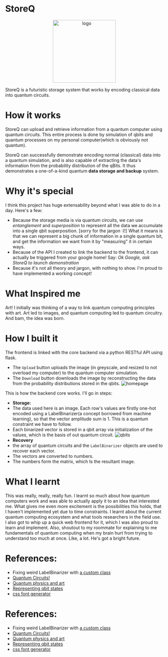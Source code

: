# StoreQ
<p align="center">
    <img src="https://user-images.githubusercontent.com/17317792/80913639-b2962e00-8d78-11ea-80c9-7ab2a0959d28.png" alt="logo" width="200">
</p>
StoreQ is a futuristic storage system that works by encoding classical data into quantum circuits.

# How it works
StoreQ can upload and retrieve information from a quantum computer using quantum circuits. This entire process is done by simulation of qbits and quantum processes on my personal computer(which is obviously not quantum). 

StoreQ can successfully demonstrate encoding normal (classical) data into a quantum simulation, and is also capable of extracting the data's information from the probability distribution of the qBits. It thus demonstrates a one-of-a-kind quantum **data storage and backup** system.

# Why it's special
I think this project has huge extensability beyond what I was able to do in a day. Here's a few:
* Because the storage media is via quantum circuits, we can use *entanglement* and *superposition* to represent all the data we accumulate into a single qbit superposition. [sorry for the jargon :(!] What it means is that we can represent a big chunk of information in a single quantum bit, and get the information we want from it by "measuring" it in certain ways.
* Because of the API I created to link the backend to the frontend, it can actually be triggered from your google home! Say: *Ok Google, ask StoreQ to launch demonstration*
* Because it's not all theory and jargon, with nothing to show. I'm proud to have implemented a working concept!


# What Inspired me
Art! I initially was thinking of a way to link quantum computing principles with art. Art led to images, and quantum computing led to quantum circuitry. And bam, the idea was born. 

# How I built it
The frontend is linked with the core backend via a python RESTful API using flask.
* The `Upload` button uploads the image (in greyscale, and resized to not overload my computer) to the quantum computer simulation.
* The `Download` button downloads the image by reconstructing the data from the probability distributions stored in the qbits.
![homepage](https://user-images.githubusercontent.com/17317792/80913338-79f55500-8d76-11ea-9208-25a3d7605f7c.png)

 This is how the backend core works. I'll go in steps:
* **Storage:**
* The data used here is an image. Each row's values are firstly one-hot encoded using a LabelBinarizer(a concept borrowed from machine learning), so that the vector amplitude sum is 1. This is a quantum constraint we have to follow.
* Each binarized vector is stored in a qbit array via initialization of the values, which is the basis of out quantum circuit.
![qbits](https://user-images.githubusercontent.com/17317792/80913326-68ac4880-8d76-11ea-8450-d10e35846671.png)
* **Recovery**
* the array of quantum circuits and the `LabelBinarizer` objects are used to recover each vector.
* The vectors are converted to numbers. 
* The numbers  form the matrix, which Is the resultant image.




# What I learnt
This was really, really, really fun. I learnt so much about how quantum computers work and was able to actually apply it to an idea that interested me. What gives me even more excitement is the possibilities this holds, that I haven't implemented yet due to time constraints.
I learnt about the current quantum computing ecosystem and what tools researchers in the field use. I also got to whip up a quick web frontend for it, which I was also proud to learn and implement.
Also, shoutout to my roommate for explaining to me fundamentals of quantum computing when my brain hurt from trying to understand too much at once. Like, a lot. He's got a bright future.



# References:
* Fixing weird LabelBinarizer with [a custom class](https://stackoverflow.com/questions/31947140/sklearn-labelbinarizer-returns-vector-when-there-are-2-classes)
* [Quantum Circuits!](https://towardsdatascience.com/building-your-own-quantum-circuits-in-python-e9031b548fa7)
* [Quantum physics and art](https://artdesign.unsw.edu.au/whats-on/news/quantum-physicists-take-art-class-rethink-their-view-reality)
* [Representing qbit states](https://qiskit.org/textbook/ch-states/representing-qubit-states.html)
* [css font generator](https://html-css-js.com/css/generator/font/)
# References:
* Fixing weird LabelBinarizer with [a custom class](https://stackoverflow.com/questions/31947140/sklearn-labelbinarizer-returns-vector-when-there-are-2-classes)
* [Quantum Circuits!](https://towardsdatascience.com/building-your-own-quantum-circuits-in-python-e9031b548fa7)
* [Quantum physics and art](https://artdesign.unsw.edu.au/whats-on/news/quantum-physicists-take-art-class-rethink-their-view-reality)
* [Representing qbit states](https://qiskit.org/textbook/ch-states/representing-qubit-states.html)
* [css font generator](https://html-css-js.com/css/generator/font/)